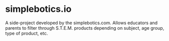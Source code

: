 # simplebotics.io

A side-project developed by the simplebotics.com. Allows educators and parents to filter through S.T.E.M. products depending on subject, age group, type of product, etc.
